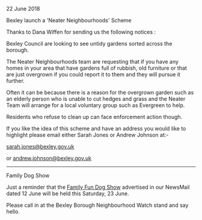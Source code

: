 22 June 2018

Bexley launch a 'Neater Neighbourhoods' Scheme

Thanks to Dana Wiffen for sending us the following notices :

Bexley Council are looking to see untidy gardens sorted across the borough.

The Neater Neighbourhoods team are requesting that if you have any homes in your area that have gardens full of rubbish, old furniture or that are just overgrown if you could report it to them and they will pursue it further.

Often it can be because there is a reason for the overgrown garden such as an elderly person who is unable to cut hedges and grass and the Neater Team will arrange for a local voluntary group such as Evergreen to help.

Residents who refuse to clean up can face enforcement action though.

If you like the idea of this scheme and have an address you would like to highlight please email either Sarah Jones or Andrew Johnson at:-

[sarah.jones@bexley.gov.uk](mailto:sarah.jones@bexley.gov.uk)

or [andrew.johnson@bexley.gov.uk](mailto:andrew.johnson@bexley.gov.uk)

---

Family Dog Show

Just a reminder that the [Family Fun Dog Show](http://www.northcrayresidents.org.uk/newsmail_files/nm0505.html) advertised in our NewsMail dated 12 June will be held this Saturday, 23 June.

Please call in at the Bexley Borough Neighbourhood Watch stand and say hello.
